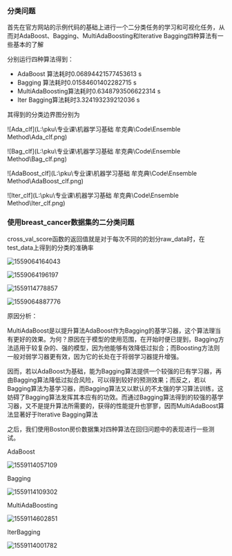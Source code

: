### 分类问题

首先在官方网站的示例代码的基础上进行一个二分类任务的学习和可视化任务，从而对AdaBoost、Bagging、MultiAdaBoosting和Iterative Bagging四种算法有一些基本的了解



分别运行四种算法得到：

- AdaBoost 算法耗时0.06894421577453613 s
- Bagging 算法耗时0.01584601402282715 s
- MultiAdaBoosting算法耗时0.6348793506622314 s
- Iter Bagging算法耗时3.324193239212036 s

其得到的分类边界图分别为

![Ada_clf](L:\pku\专业课\机器学习基础 牟克典\Code\Ensemble Method\Ada_clf.png)

![Bag_clf](L:\pku\专业课\机器学习基础 牟克典\Code\Ensemble Method\Bag_clf.png)

![AdaBoost_clf](L:\pku\专业课\机器学习基础 牟克典\Code\Ensemble Method\AdaBoost_clf.png)

![Iter_clf](L:\pku\专业课\机器学习基础 牟克典\Code\Ensemble Method\Iter_clf.png)



### 使用breast_cancer数据集的二分类问题

cross_val_score函数的返回值就是对于每次不同的的划分raw_data时，在test_data上得到的分类的准确率

![1559064164043](C:\Users\linxi\AppData\Roaming\Typora\typora-user-images\1559064164043.png)

![1559064196197](C:\Users\linxi\AppData\Roaming\Typora\typora-user-images\1559064196197.png)

![1559114778857](C:\Users\linxi\AppData\Roaming\Typora\typora-user-images\1559114778857.png)

![1559064887776](C:\Users\linxi\AppData\Roaming\Typora\typora-user-images\1559064887776.png)



原因分析：

MultiAdaBoost是以提升算法AdaBoost作为Bagging的基学习器，这个算法理当有更好的效果。为何？原因在于模型的使用范围，在开始时便已提到，Bagging方法适用于较复杂的、强的模型，因为他能够有效降低过拟合；而Boosting方法则一般对弱学习器更有效，因为它的长处在于将弱学习器提升增强。

因而，若以AdaBoost为基础，能为Bagging算法提供一个较强的已有学习器，再由Bagging算法降低过拟合风险，可以得到较好的预测效果；而反之，若以Bagging算法为基学习器，而Bagging算法又以默认的不太强的学习算法训练，这妨碍了Bagging算法发挥其本应有的功效。而通过Bagging算法得到的较强的基学习器，又不是提升算法所需要的，获得的性能提升也寥寥，因而MultiAdaBoost算法显著好于Iterative Bagging算法



之后，我们使用Boston房价数据集对四种算法在回归问题中的表现进行一些测试。



AdaBoost

![1559114057109](C:\Users\linxi\AppData\Roaming\Typora\typora-user-images\1559114057109.png)

Bagging

![1559114109302](C:\Users\linxi\AppData\Roaming\Typora\typora-user-images\1559114109302.png)

MultiAdaBoosting

![1559114602851](C:\Users\linxi\AppData\Roaming\Typora\typora-user-images\1559114602851.png)

IterBagging

![1559114001782](C:\Users\linxi\AppData\Roaming\Typora\typora-user-images\1559114001782.png)